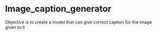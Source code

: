 # Image_caption_generator
Objective is to create a model that can give correct caption for the image given to it
